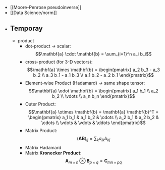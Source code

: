 - [[Moore-Penrose pseudoinverse]]
- [[Data Science/norm]]
- ## Temporay
	- product
		- dot-product -> scalar: $$\mathbf{a} \cdot \mathbf{b} = \sum_{i=1}^n a_i b_i$$
		- cross-product (for 3-D vectors): $$\mathbf{a} \times \mathbf{b} = \begin{pmatrix} a_2 b_3 - a_3 b_2 \\ a_3 b_1 - a_1 b_3 \\ a_1 b_2 - a_2 b_1 \end{pmatrix}$$
		- Element-wise Product (Hadamard) -> same shape tensor: $$\mathbf{a} \odot \mathbf{b} = \begin{pmatrix} a_1 b_1 \\ a_2 b_2 \\ \vdots \\ a_n b_n \end{pmatrix}$$
		- Outer Product: $$\mathbf{a} \otimes \mathbf{b} = \mathbf{a} \mathbf{b}^T = \begin{pmatrix} a_1 b_1 & a_1 b_2 & \cdots \\ a_2 b_1 & a_2 b_2 & \cdots \\ \vdots & \vdots & \ddots \end{pmatrix}$$
		- Matrix Product: $$(\mathbf{A} \mathbf{B})_{ij} = \sum_{k} a_{ik} b_{kj}$$
		- Matrix Hadamard
		- Matrix **Kronecker Product**: $$\mathbf{A}_{m\times n} \otimes \mathbf{B}_{p\times q} = \mathbf{C}_{mn \times pq}$$